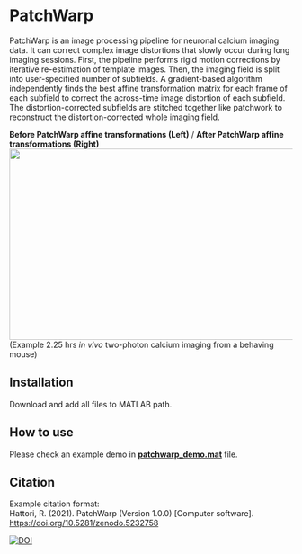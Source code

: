 # PatchWarp
PatchWarp is an image processing pipeline for neuronal calcium imaging data. It can correct complex image distortions that slowly occur during long imaging sessions. First, the pipeline performs rigid motion corrections by iterative re-estimation of template images. Then, the imaging field is split into user-specified number of subfields. A gradient-based algorithm independently finds the best affine transformation matrix for each frame of each subfield to correct the across-time image distortion of each subfield. The distortion-corrected subfields are stitched together like patchwork to reconstruct the distortion-corrected whole imaging field.

**Before PatchWarp affine transformations (Left)**    /    **After PatchWarp affine transformations (Right)**
<img src="https://user-images.githubusercontent.com/25396523/130368392-0e2c448c-7a9c-4458-9a73-20d63ca06694.gif" width="680" height="340">  
(Example 2.25 hrs *in vivo* two-photon calcium imaging from a behaving mouse)

## Installation
Download and add all files to MATLAB path.

## How to use
Please check an example demo in [**patchwarp_demo.mat**](https://github.com/ryhattori/PatchWarp/blob/main/PatchWarp/patchwarp_demo.m) file.

## Citation
Example citation format:  
Hattori, R. (2021). PatchWarp (Version 1.0.0) [Computer software]. https://doi.org/10.5281/zenodo.5232758

[![DOI](https://zenodo.org/badge/DOI/10.5281/zenodo.5232758.svg)](https://doi.org/10.5281/zenodo.5232758)
